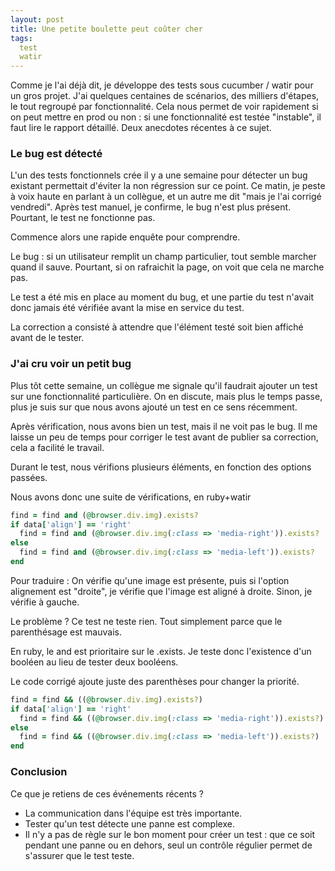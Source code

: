 ```yaml
---
layout: post
title: Une petite boulette peut coûter cher
tags:
  test
  watir
---
```


Comme je l'ai déjà dit, je développe des tests sous cucumber / watir pour un gros projet. J'ai quelques centaines de scénarios, des milliers d'étapes, le tout regroupé par fonctionnalité. Cela nous permet de voir rapidement si on peut mettre en prod ou non : si une fonctionnalité est testée "instable", il faut lire le rapport détaillé.
Deux anecdotes récentes à ce sujet.

### Le bug est détecté

L'un des tests fonctionnels crée il y a une semaine pour détecter un bug existant permettait d'éviter la non régression sur ce point. Ce matin, je peste à voix haute en parlant à un collègue, et un autre me dit "mais je l'ai corrigé vendredi". Après test manuel, je confirme, le bug n'est plus présent. Pourtant, le test ne fonctionne pas.

Commence alors une rapide enquête pour comprendre.

Le bug : si un utilisateur remplit un champ particulier, tout semble marcher quand il sauve. Pourtant, si on rafraichit la page, on voit que cela ne marche pas.

Le test a été mis en place au moment du bug, et une partie du test n'avait donc jamais été vérifiée avant la mise en service du test.

La correction a consisté à attendre que l'élément testé soit bien affiché avant de le tester.


### J'ai cru voir un petit bug

Plus tôt cette semaine, un collègue me signale qu'il faudrait ajouter un test sur une fonctionnalité particulière. On en discute, mais plus le temps passe, plus je suis sur que nous avons ajouté un test en ce sens récemment.

Après vérification, nous avons bien un test, mais il ne voit pas le bug. Il me laisse un peu de temps pour corriger le test avant de publier sa correction, cela a facilité le travail.

Durant le test, nous vérifions plusieurs éléments, en fonction des options passées.

Nous avons donc une suite de vérifications, en ruby+watir

```ruby
find = find and (@browser.div.img).exists?
if data['align'] == 'right'
  find = find and (@browser.div.img(:class => 'media-right')).exists?
else
  find = find and (@browser.div.img(:class => 'media-left')).exists?
end
```

Pour traduire : On vérifie qu'une image est présente, puis si l'option alignement est "droite", je vérifie que l'image est aligné à droite. Sinon, je vérifie à gauche.

Le problème ? Ce test ne teste rien. Tout simplement parce que le parenthésage est mauvais.

En ruby, le and est prioritaire sur le .exists. Je teste donc l'existence d'un booléen au lieu de tester deux booléens.

Le code corrigé ajoute juste des parenthèses pour changer la priorité.

```ruby
find = find && ((@browser.div.img).exists?)
if data['align'] == 'right'
  find = find && ((@browser.div.img(:class => 'media-right')).exists?)
else
  find = find && ((@browser.div.img(:class => 'media-left')).exists?)
end    
```

### Conclusion

Ce que je retiens de ces événements récents ?

* La communication dans l'équipe est très importante.
* Tester qu'un test détecte une panne est complexe.
* Il n'y a pas de règle sur le bon moment pour créer un test : que ce soit pendant une panne ou en dehors, seul un contrôle régulier permet de s'assurer que le test teste.
